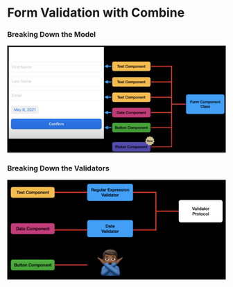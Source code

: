 # Form Validation with Combine

### Breaking Down the Model
![Model](/model.png)

### Breaking Down the Validators
![Validator](/validator.png)
